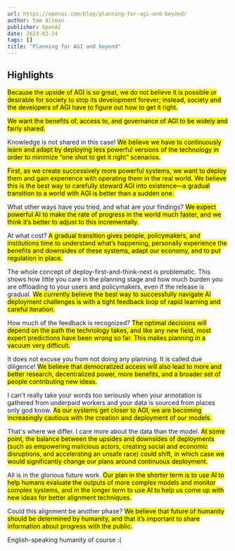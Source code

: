 ```yaml
---
url: https://openai.com/blog/planning-for-agi-and-beyond/
author: Sam Altman
publisher: OpenAI
date: 2023-02-24
tags: []
title: "Planning for AGI and beyond"
---
```


## Highlights
<mark>Because the upside of AGI is so great, we do not believe it is possible or desirable for society to stop its development forever; instead, society and the developers of AGI have to figure out how to get it right.</mark>

<mark>We want the benefits of, access to, and governance of AGI to be widely and fairly shared.</mark>

Knowledge is not shared in this case!
<mark>We believe we have to continuously learn and adapt by deploying less powerful versions of the technology in order to minimize “one shot to get it right” scenarios.</mark>

<mark>First, as we create successively more powerful systems, we want to deploy them and gain experience with operating them in the real world. We believe this is the best way to carefully steward AGI into existence—a gradual transition to a world with AGI is better than a sudden one.</mark>

What other ways have you tried, and what are your findings?
<mark>We expect powerful AI to make the rate of progress in the world much faster, and we think it’s better to adjust to this incrementally.</mark>

At what cost?
<mark>A gradual transition gives people, policymakers, and institutions time to understand what’s happening, personally experience the benefits and downsides of these systems, adapt our economy, and to put regulation in place.</mark>

The whole concept of deploy-first-and-think-next is problematic. This shows how little you care in the planning stage and how much burden you are offloading to your users and policymakers, even if the release is gradual.
<mark>We currently believe the best way to successfully navigate AI deployment challenges is with a tight feedback loop of rapid learning and careful iteration.</mark>

How much of the feedback is recognized?
<mark>The optimal decisions will depend on the path the technology takes, and like any new field, most expert predictions have been wrong so far. This makes planning in a vacuum very difficult.</mark>

It does not excuse you from not doing any planning. It is called due diligence!
<mark>We believe that democratized access will also lead to more and better research, decentralized power, more benefits, and a broader set of people contributing new ideas.</mark>

I can't really take your words too seriously when your annotation is gathered from underpaid workers and your data is sourced from places only god know.
<mark>As our systems get closer to AGI, we are becoming increasingly cautious with the creation and deployment of our models.</mark>

That's where we differ. I care more about the data than the model.
<mark>At some point, the balance between the upsides and downsides of deployments (such as empowering malicious actors, creating social and economic disruptions, and accelerating an unsafe race) could shift, in which case we would significantly change our plans around continuous deployment.</mark>

All is in the glorious future work.
<mark>Our plan in the shorter term is to use AI to help humans evaluate the outputs of more complex models and monitor complex systems, and in the longer term to use AI to help us come up with new ideas for better alignment techniques.</mark>

Could this alignment be another phase?
<mark>We believe that future of humanity should be determined by humanity, and that it’s important to share information about progress with the public.</mark>

English-speaking humanity of course :(
